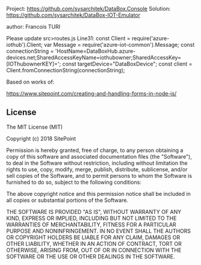 Project:
https://github.com/sysarchitek/DataBox.Console
Solution:
https://github.com/sysarchitek/DataBox-IOT-Emulator

author: Francois TURI

Please update 
src>routes.js
Line31:
const Client = require('azure-iothub').Client;
var Message = require('azure-iot-common').Message;
const connectionString = 'HostName=DataBoxHub.azure-devices.net;SharedAccessKeyName=iothubowner;SharedAccessKey=[IOThubownerKEY]=';
const targetDevice="DataBoxDevice";
const client = Client.fromConnectionString(connectionString);




Based on works of:

https://www.sitepoint.com/creating-and-handling-forms-in-node-js/
## License

The MIT License (MIT)

Copyright (c) 2018 SitePoint

Permission is hereby granted, free of charge, to any person obtaining a copy of this software and associated documentation files (the "Software"), to deal in the Software without restriction, including without limitation the rights to use, copy, modify, merge, publish, distribute, sublicense, and/or sell copies of the Software, and to permit persons to whom the Software is furnished to do so, subject to the following conditions:

The above copyright notice and this permission notice shall be included in all copies or substantial portions of the Software.

THE SOFTWARE IS PROVIDED "AS IS", WITHOUT WARRANTY OF ANY KIND, EXPRESS OR IMPLIED, INCLUDING BUT NOT LIMITED TO THE WARRANTIES OF MERCHANTABILITY, FITNESS FOR A PARTICULAR PURPOSE AND NONINFRINGEMENT. IN NO EVENT SHALL THE AUTHORS OR COPYRIGHT HOLDERS BE LIABLE FOR ANY CLAIM, DAMAGES OR OTHER LIABILITY, WHETHER IN AN ACTION OF CONTRACT, TORT OR OTHERWISE, ARISING FROM, OUT OF OR IN CONNECTION WITH THE SOFTWARE OR THE USE OR OTHER DEALINGS IN THE SOFTWARE.
